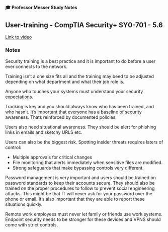 #### 🎓 Professor Messer Study Notes

##  User-training - CompTIA Security+ SY0-701 - 5.6

[Link to video](https://youtu.be/WQRZMMLUkGE?si=PyuyEKr4KjWDFOdB)

### Notes

Security training is a best practice and it is important to do before a user ever connects to the network.

Training isn’t a one size fits all and the training may beed to be adjusted depending on what department and what their job role is.

Anyone who touches your systems must understand your security expectations.

Tracking is key and you should always know who has been trained, and who hasn’t. It’s important that everyone has a baseline of security awareness. Thats reinforced by documented policies.

Users also need situational awareness. They should be alert for phishing links in emails and sketchy URLS etc.

Users can also be the biggest risk. Spotting insider threats requires laters of control:
- Multiple approvals for critical changes
- File monitoring that alerts immediately when sensitive files are modified.
- Strong safeguards that make bypassing controls very different.

Password management is very important and users should be trained on password standards to keep their accounts secure. They should also be trained on the proper procedures to follow to prevent social engineering attacks. This might be that IT will never ask for your password over the phone or email. It’s also important that they are able to report these situations quickly. 

Remote work employees must never let family or friends use work systems. Endpoint security needs to be stronger for these devices and VPNS should come with strict controls.
